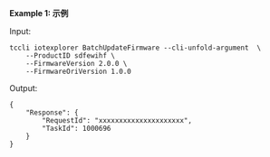 **Example 1: 示例**



Input: 

```
tccli iotexplorer BatchUpdateFirmware --cli-unfold-argument  \
    --ProductID sdfewihf \
    --FirmwareVersion 2.0.0 \
    --FirmwareOriVersion 1.0.0
```

Output: 
```
{
    "Response": {
        "RequestId": "xxxxxxxxxxxxxxxxxxxxx",
        "TaskId": 1000696
    }
}
```


